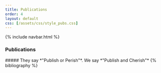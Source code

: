 ```yaml
---
title: Publications
order: 4
layout: default
css: [/assets/css/style_pubs.css]
---
```

{% include navbar.html %}

<div class="spacer-small"></div>
<h3 class="heading">Publications</h3>
##### They say *"Publish or Perish"*. We say *"Publish and Cherish"*
{% bibliography %}